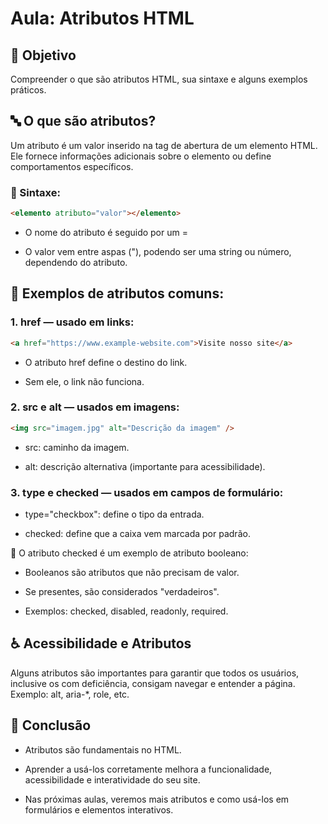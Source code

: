 #  Aula: Atributos HTML

## 🎯 Objetivo

Compreender o que são atributos HTML, sua sintaxe e alguns exemplos práticos.

## 🔤 O que são atributos?
Um atributo é um valor inserido na tag de abertura de um elemento HTML. Ele fornece informações adicionais sobre o elemento ou define comportamentos específicos.

### 📌 Sintaxe:
```html
<elemento atributo="valor"></elemento>
```
* O nome do atributo é seguido por um =

* O valor vem entre aspas ("), podendo ser uma string ou número, dependendo do atributo.

## 🧪 Exemplos de atributos comuns:
### 1. href — usado em links:

```html
<a href="https://www.example-website.com">Visite nosso site</a>
```
* O atributo href define o destino do link.

* Sem ele, o link não funciona.

### 2. src e alt — usados em imagens:
```html
<img src="imagem.jpg" alt="Descrição da imagem" />
```
* src: caminho da imagem.

* alt: descrição alternativa (importante para acessibilidade).

### 3. type e checked — usados em campos de formulário:

* type="checkbox": define o tipo da entrada.

* checked: define que a caixa vem marcada por padrão.

📌 O atributo checked é um exemplo de atributo booleano:

* Booleanos são atributos que não precisam de valor.

* Se presentes, são considerados "verdadeiros".

* Exemplos: checked, disabled, readonly, required.


## ♿ Acessibilidade e Atributos

Alguns atributos são importantes para garantir que todos os usuários, inclusive os com deficiência, consigam navegar e entender a página. Exemplo: alt, aria-*, role, etc.

## 📎 Conclusão
* Atributos são fundamentais no HTML.

* Aprender a usá-los corretamente melhora a funcionalidade, acessibilidade e interatividade do seu site.

* Nas próximas aulas, veremos mais atributos e como usá-los em formulários e elementos interativos.

